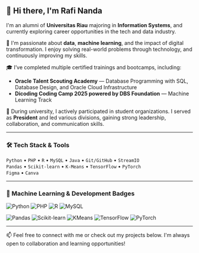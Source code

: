 ## 👋 Hi there, I'm Rafi Nanda

I'm an alumni of **Universitas Riau** majoring in **Information Systems**, and currently exploring career opportunities in the tech and data industry.  

🚀 I'm passionate about **data**, **machine learning**, and the impact of digital transformation. I enjoy solving real-world problems through technology, and continuously improving my skills.

🎓 I’ve completed multiple certified trainings and bootcamps, including:
- **Oracle Talent Scouting Academy** — Database Programming with SQL, Database Design, and Oracle Cloud Infrastructure  
- **Dicoding Coding Camp 2025 powered by DBS Foundation** — Machine Learning Track

👥 During university, I actively participated in student organizations. I served as **President** and led various divisions, gaining strong leadership, collaboration, and communication skills.

---

### 🛠️ Tech Stack & Tools

`Python` • `PHP` • `R` • `MySQL` • `Java` • `Git/GitHub` • `StreamIO`  
`Pandas` • `Scikit-learn` • `K-Means` • `TensorFlow` • `PyTorch`  
`Figma` • `Canva`

---

### 🧠 Machine Learning & Development Badges

![Python](https://img.shields.io/badge/-Python-3776AB?style=flat&logo=python&logoColor=white)
![PHP](https://img.shields.io/badge/-PHP-777BB4?style=flat&logo=php&logoColor=white)
![R](https://img.shields.io/badge/-R-276DC3?style=flat&logo=r&logoColor=white)
![MySQL](https://img.shields.io/badge/-MySQL-4479A1?style=flat&logo=mysql&logoColor=white)

![Pandas](https://img.shields.io/badge/-Pandas-150458?style=flat&logo=pandas&logoColor=white)
![Scikit-learn](https://img.shields.io/badge/-Scikit--learn-F7931E?style=flat&logo=scikit-learn&logoColor=white)
![KMeans](https://img.shields.io/badge/-KMeans-003366?style=flat&logo=data&logoColor=white)
![TensorFlow](https://img.shields.io/badge/-TensorFlow-FF6F00?style=flat&logo=tensorflow&logoColor=white)
![PyTorch](https://img.shields.io/badge/-PyTorch-EE4C2C?style=flat&logo=pytorch&logoColor=white)

---

📫 Feel free to connect with me or check out my projects below. I'm always open to collaboration and learning opportunities!
